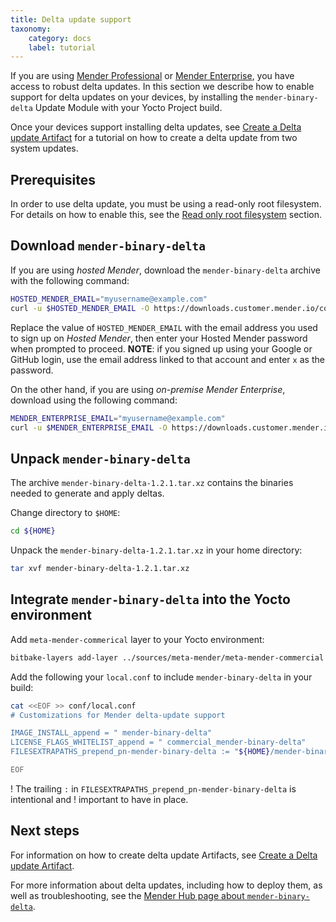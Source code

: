 ```yaml
---
title: Delta update support
taxonomy:
    category: docs
    label: tutorial
---
```



If you are using [Mender Professional](https://mender.io/plans?target=_blank) or [Mender
Enterprise](https://mender.io/plans?target=_blank), you have access to robust delta updates. In this section we describe how to enable support for delta updates on your devices,  by installing the `mender-binary-delta` Update Module with your Yocto Project build.

Once your devices support installing delta updates, see [Create a Delta update Artifact](../../../06.Artifact-creation/05.Create-a-Delta-update-Artifact/docs.md) for a tutorial on how to create a delta update from two system updates.

## Prerequisites

In order to use delta update, you must be using a read-only root filesystem. For details on how to
enable this, see the [Read only root
filesystem](../../04.Image-customization/02.Read-only-root-filesystem/) section.


## Download `mender-binary-delta`

If you are using *hosted Mender*, download the `mender-binary-delta` archive with the following
command:

<!--AUTOVERSION: "mender-binary-delta/%/mender-binary-delta-%.tar"/mender-binary-delta-->
```bash
HOSTED_MENDER_EMAIL="myusername@example.com"
curl -u $HOSTED_MENDER_EMAIL -O https://downloads.customer.mender.io/content/hosted/mender-binary-delta/1.1.0/mender-binary-delta-1.1.0.tar.xz
```

Replace the value of `HOSTED_MENDER_EMAIL` with the email address you used to sign up on *Hosted Mender*, then enter your Hosted Mender password when prompted to proceed.
**NOTE**: if you signed up using your Google or GitHub login, use the email address linked to that account and enter `x` as the password.

On the other hand, if you are using *on-premise Mender Enterprise*, download using the following
command:

<!--AUTOVERSION: "mender-binary-delta/%/mender-binary-delta-%.tar"/mender-binary-delta-->
```bash
MENDER_ENTERPRISE_EMAIL="myusername@example.com"
curl -u $MENDER_ENTERPRISE_EMAIL -O https://downloads.customer.mender.io/content/on-prem/mender-binary-delta/1.1.0/mender-binary-delta-1.1.0.tar.xz
```


## Unpack `mender-binary-delta`

<!--AUTOVERSION: "mender-binary-delta-%.tar.xz"/mender-binary-delta-->
The archive `mender-binary-delta-1.2.1.tar.xz` contains the binaries needed to generate and apply
deltas.

Change directory to `$HOME`:

```bash
cd ${HOME}
```

<!--AUTOVERSION: "mender-binary-delta-%.tar.xz"/mender-binary-delta-->
Unpack the `mender-binary-delta-1.2.1.tar.xz` in your home directory:

<!--AUTOVERSION: "mender-binary-delta-%.tar.xz"/mender-binary-delta-->
```bash
tar xvf mender-binary-delta-1.2.1.tar.xz
```


## Integrate `mender-binary-delta` into the Yocto environment

Add `meta-mender-commerical` layer to your Yocto environment:


```bash
bitbake-layers add-layer ../sources/meta-mender/meta-mender-commercial
```

Add the following your `local.conf` to include `mender-binary-delta` in your build:

<!--AUTOVERSION: "mender-binary-delta-%"/mender-binary-delta-->
```bash
cat <<EOF >> conf/local.conf
# Customizations for Mender delta-update support

IMAGE_INSTALL_append = " mender-binary-delta"
LICENSE_FLAGS_WHITELIST_append = " commercial_mender-binary-delta"
FILESEXTRAPATHS_prepend_pn-mender-binary-delta := "${HOME}/mender-binary-delta-1.2.1/:"

EOF
```

! The trailing `:` in `FILESEXTRAPATHS_prepend_pn-mender-binary-delta` is intentional and
! important to have in place.


## Next steps

For information on how to create delta update Artifacts, see [Create a Delta update Artifact](../../../06.Artifact-creation/05.Create-a-Delta-update-Artifact/docs.md).

For more information about delta updates, including how to deploy them, as well as troubleshooting, see the
[Mender Hub page about `mender-binary-delta`](https://hub.mender.io/t/robust-delta-update-rootfs/1144?target=_blank).
